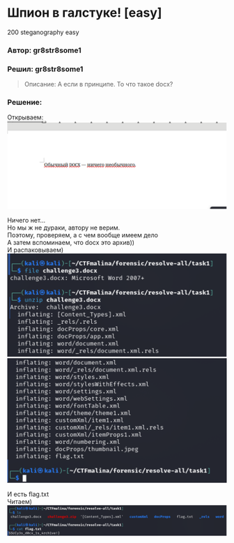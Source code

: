 # Шпион в галстуке! [easy]
200
steganography easy

### Автор: gr8str8some1
### Решил: gr8str8some1

> Описание: А если в принципе. То что такое docx?

### Решение:
Открываем:<br>
![img.png](images/img.png)

Ничего нет...<br>
Но мы ж не дураки, автору не верим.<br>
Поэтому, проверяем, а с чем вообще имеем дело<br>
А затем вспоминаем, что docx это архив))<br>
И распаковываем)<br>
![img_1.png](images/img_1.png)
![img_2.png](images/img_2.png)

И есть flag.txt<br>
Читаем)<br>
![img_3.png](images/img_3.png)
